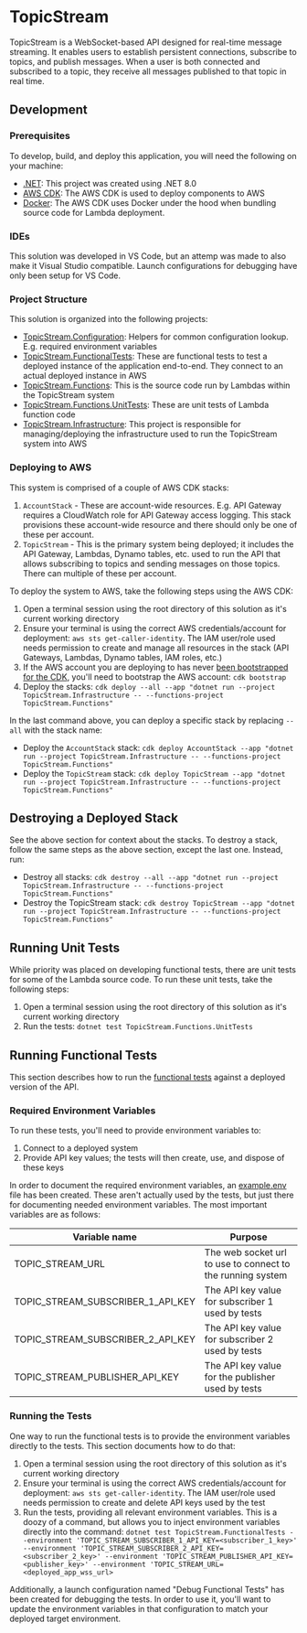 # TopicStream

TopicStream is a WebSocket-based API designed for real-time message streaming. It enables users to establish persistent connections, subscribe to topics, and publish messages. When a user is both connected and subscribed to a topic, they receive all messages published to that topic in real time.

## Development

### Prerequisites

To develop, build, and deploy this application, you will need the following on your machine:

- [.NET](https://dotnet.microsoft.com/en-us/download): This project was created using .NET 8.0
- [AWS CDK](https://docs.aws.amazon.com/cdk/v2/guide/getting_started.html): The AWS CDK is
  used to deploy components to AWS
- [Docker](https://docs.docker.com/desktop/): The AWS CDK uses Docker under the hood when
  bundling source code for Lambda deployment.

### IDEs

This solution was developed in VS Code, but an attemp was made to also make it Visual Studio compatible.
Launch configurations for debugging have only been setup for VS Code.

### Project Structure

This solution is organized into the following projects:

- [TopicStream.Configuration](./TopicStream.Configuration/): Helpers for common configuration lookup.
  E.g. required environment variables
- [TopicStream.FunctionalTests](./TopicStream.FunctionalTests/): These are functional tests to test a deployed instance of
  the application end-to-end. They connect to an actual deployed instance in AWS
- [TopicStream.Functions](./TopicStream.Functions/): This is the source code run by Lambdas within the TopicStream system
- [TopicStream.Functions.UnitTests](./TopicStream.Functions.UnitTests/): These are unit tests of Lambda function code
- [TopicStream.Infrastructure](./TopicStream.Infrastructure/): This project is responsible for managing/deploying the infrastructure used to run the TopicStream system into AWS

### Deploying to AWS

This system is comprised of a couple of AWS CDK stacks:

1. `AccountStack` - These are account-wide resources. E.g. API Gateway requires a CloudWatch role for API Gateway access
   logging. This stack provisions these account-wide resource and there should only be one of these per account.
2. `TopicStream` - This is the primary system being deployed; it includes the API Gateway, Lambdas, Dynamo tables, etc. used
   to run the API that allows subscribing to topics and sending messages on those topics. There can multiple of these
   per account.

To deploy the system to AWS, take the following steps using the AWS CDK:

1. Open a terminal session using the root directory of this solution as it's current working directory
1. Ensure your terminal is using the correct AWS credentials/account for deployment: `aws sts get-caller-identity`. The IAM
   user/role used needs permission to create and manage all resources in the stack (API Gateways, Lambdas, Dynamo tables, IAM roles, etc.)
1. If the AWS account you are deploying to has never [been bootstrapped for the CDK](https://docs.aws.amazon.com/cdk/v2/guide/bootstrapping.html), you'll need to bootstrap the AWS account: `cdk bootstrap`
1. Deploy the stacks: `cdk deploy --all --app "dotnet run --project TopicStream.Infrastructure -- --functions-project TopicStream.Functions"`

In the last command above, you can deploy a specific stack by replacing `--all` with the stack name:

- Deploy the `AccountStack` stack: `cdk deploy AccountStack --app "dotnet run --project TopicStream.Infrastructure -- --functions-project TopicStream.Functions"`
- Deploy the `TopicStream` stack: `cdk deploy TopicStream --app "dotnet run --project TopicStream.Infrastructure -- --functions-project TopicStream.Functions"`

## Destroying a Deployed Stack

See the above section for context about the stacks. To destroy a stack, follow the same
steps as the above section, except the last one. Instead, run:

- Destroy all stacks: `cdk destroy --all --app "dotnet run --project TopicStream.Infrastructure -- --functions-project TopicStream.Functions"`
- Destroy the TopicStream stack: `cdk destroy TopicStream --app "dotnet run --project TopicStream.Infrastructure -- --functions-project TopicStream.Functions"`

## Running Unit Tests

While priority was placed on developing functional tests, there are unit tests for some of the Lambda source code.
To run these unit tests, take the following steps:

1. Open a terminal session using the root directory of this solution as it's current working directory
2. Run the tests: `dotnet test TopicStream.Functions.UnitTests`

## Running Functional Tests

This section describes how to run the [functional tests](./TopicStream.FunctionalTests/) against
a deployed version of the API.

### Required Environment Variables

To run these tests, you'll need to provide environment variables to:

1. Connect to a deployed system
2. Provide API key values; the tests will then create, use, and dispose of these keys

In order to document the required environment variables, an [example.env](./example.env) file
has been created. These aren't actually used by the tests, but just there for documenting
needed environment variables. The most important variables are as follows:

| Variable name                     | Purpose                                                    |
| --------------------------------- | ---------------------------------------------------------- |
| TOPIC_STREAM_URL                  | The web socket url to use to connect to the running system |
| TOPIC_STREAM_SUBSCRIBER_1_API_KEY | The API key value for subscriber 1 used by tests           |
| TOPIC_STREAM_SUBSCRIBER_2_API_KEY | The API key value for subscriber 2 used by tests           |
| TOPIC_STREAM_PUBLISHER_API_KEY    | The API key value for the publisher used by tests          |

### Running the Tests

One way to run the functional tests is to provide the environment variables directly to the
tests. This section documents how to do that:

1. Open a terminal session using the root directory of this solution as it's current working directory
1. Ensure your terminal is using the correct AWS credentials/account for deployment: `aws sts get-caller-identity`. The IAM
   user/role used needs permission to create and delete API keys used by the test
1. Run the tests, providing all relevant environment variables. This is a doozy of a command, but allows you to inject environment variables directly into the command: `dotnet test TopicStream.FunctionalTests --environment 'TOPIC_STREAM_SUBSCRIBER_1_API_KEY=<subscriber_1_key>' --environment 'TOPIC_STREAM_SUBSCRIBER_2_API_KEY=<subscriber_2_key>' --environment 'TOPIC_STREAM_PUBLISHER_API_KEY=<publisher_key>' --environment 'TOPIC_STREAM_URL=<deployed_app_wss_url>`

Additionally, a launch configuration named "Debug Functional Tests" has been created for debugging
the tests. In order to use it, you'll want to update the environment variables in that configuration
to match your deployed target environment.
